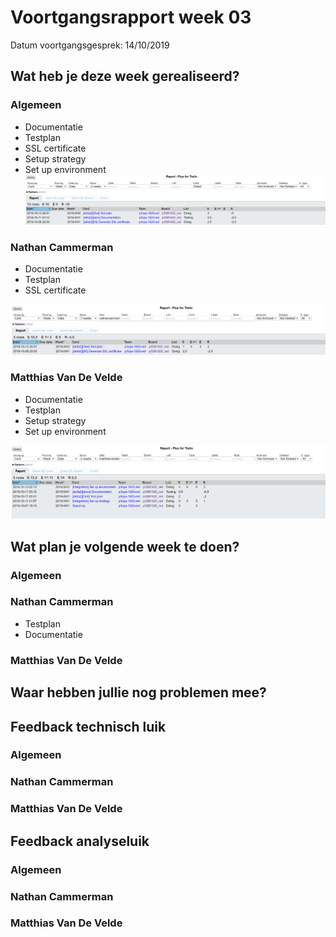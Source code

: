 # Voortgangsrapport week 03

Datum voortgangsgesprek: 14/10/2019


## Wat heb je deze week gerealiseerd?

### Algemeen

* Documentatie 
* Testplan
* SSL certificate
* Setup strategy
* Set up environment
![Time-per-assignment](images/week03-time-per-assignment.png)


### Nathan Cammerman

* Documentatie 
* Testplan
* SSL certificate

![Time-registration-week03-nathanwammerman](images/week03-nathancammerman.png)


### Matthias Van De Velde

* Documentatie 
* Testplan
* Setup strategy
* Set up environment


![Time-registration-week03-matthiasvandevelde](images/week03-matthiasvandevelde.png)  


## Wat plan je volgende week te doen?

### Algemeen

### Nathan Cammerman

* Testplan
* Documentatie

### Matthias Van De Velde



## Waar hebben jullie nog problemen mee?


## Feedback technisch luik

### Algemeen

### Nathan Cammerman

### Matthias Van De Velde


## Feedback analyseluik

### Algemeen

### Nathan Cammerman

### Matthias Van De Velde

